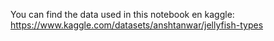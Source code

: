 You can find the data used in this notebook en kaggle: https://www.kaggle.com/datasets/anshtanwar/jellyfish-types
